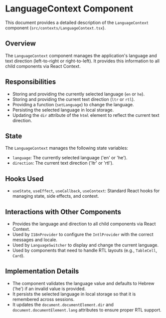 # LanguageContext Component

This document provides a detailed description of the `LanguageContext` component (`src/contexts/LanguageContext.tsx`).

## Overview

The `LanguageContext` component manages the application's language and text direction (left-to-right or right-to-left). It provides this information to all child components via React Context.

## Responsibilities

- Storing and providing the currently selected language (`en` or `he`).
- Storing and providing the current text direction (`ltr` or `rtl`).
- Providing a function (`setLanguage`) to change the language.
- Persisting the selected language in local storage.
- Updating the `dir` attribute of the `html` element to reflect the current text direction.

## State

The `LanguageContext` manages the following state variables:

- `language`: The currently selected language ('en' or 'he').
- `direction`: The current text direction ('ltr' or 'rtl').

## Hooks Used

- `useState`, `useEffect`, `useCallback`, `useContext`: Standard React hooks for managing state, side effects, and context.

## Interactions with Other Components

- Provides the language and direction to all child components via React Context.
- Used by `I18nProvider` to configure the `IntlProvider` with the correct messages and locale.
- Used by `LanguageSwitcher` to display and change the current language.
- Used by components that need to handle RTL layouts (e.g., `TableCell`, `Card`).

## Implementation Details

- The component validates the language value and defaults to Hebrew ('he') if an invalid value is provided.
- It persists the selected language in local storage so that it is remembered across sessions.
- It updates the `document.documentElement.dir` and `document.documentElement.lang` attributes to ensure proper RTL support.
